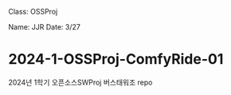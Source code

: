 Class: OSSProj
  
  Name: JJR
    Date: 3/27

# 2024-1-OSSProj-ComfyRide-01

2024년 1학기 오픈소스SWProj 버스태워조 repo
